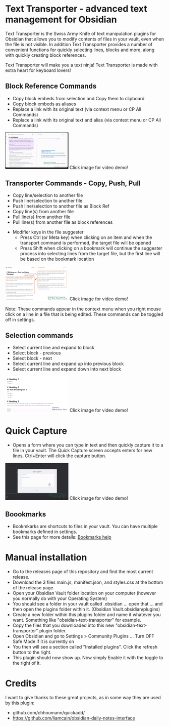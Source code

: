 # Text Transporter - advanced text management for Obsidian
Text Transporter is the Swiss Army Knife of text manipulation plugins for Obsidian that allows you to modify contents of files in your vault, even when the file is not visible. In addition Text Transporter provides a number of convenient functions for quickly selecting lines, blocks and more, along with quickly creating block references.

Text Transporter will make you a text ninja!  Text Transporter is made with extra heart for keyboard lovers!

## Block Reference Commands
*  Copy block embeds from selection and Copy them to clipboard
*  Copy block embeds as aliases 
*  Replace a link with its original text (via context menu or CP All Commands)
*  Replace a link with its original text and alias (via context menu or CP All Commands)

<a href="https://twitter.com/TfTHacker/status/1438881713153794054" target="_blank"><img style="width:200px;" src="docs/images/blockcopy.png"></a> Click image for video demo!


## Transporter Commands - Copy, Push, Pull 
*  Copy line/selection to another file
*  Push line/selection to another file
*  Push line/selection to another file as Block Ref
*  Copy line(s) from another file
*  Pull line(s) from another file
*  Pull line(s) from another file as block references
-  Modifier keys in the file suggester
    - Press Ctrl (or Meta key) when clicking on an item and when the transport command is performed, the target file will be opened 
    - Press Shift when clicking on a bookmark will continue the suggester process into selecting lines from the target file, but the first line will be based on the bookmark location 

<a href="https://twitter.com/tfthacker/status/1439485585236926470" target="_blank"><img style="width:200px;" src="docs/images/copypushpull.png"></a> Click image for video demo!


Note: These commands appear in the context menu when you right mouse click on a line in a file that is being edited. These commands can be toggled off in settings.

## Selection commands
*  Select current line and expand to block
*  Select block - previous
*  Select block - next
*  Select current line and expand up into previous block
*  Select current line and expand down into next block

<a href="https://twitter.com/TfTHacker/status/1438895408038690817" target="_blank"><img style="width:200px;" src="docs/images/selection.png"></a> Click image for video demo!


# Quick Capture
* Opens a form where you can type in text and then quickly capture it to a file in your vault. The Quick Capture screen accepts enters for new lines. Ctrl+Enter will click the capture button.

<a href="https://twitter.com/TfTHacker/status/1439178293618618371" target="_blank"><img style="width:200px;" src="docs/images/quickcapture.png"></a> Click image for video demo!


## Boookmarks
* Bookmkarks are shortcuts to files in your vault. You can have multiple bookmarks defined in settings.
* See this page for more details: [Bookmarks help](README-Bookmarks.md)

# Manual installation 
* Go to the releases page of this repository and find the most current release.
* Download the 3 files main.js, manifest.json, and styles.css at the bottom of the release page.
* Open your Obsidian Vault folder location on your computer (however you normally do with your Operating System)
* You should see a folder in your vault called .obsidian ... open that ... and then open the plugins folder within it. (Obsidian Vault\.obsidian\plugins)
* Create a new folder within this plugins folder and name it whatever you want. Something like "obsidian-text-transporter" for example.
* Copy the files that you downloaded into this new "obsidian-text-transporter" plugin folder.
* Open Obsidian and go to Settings > Community Plugins ... Turn OFF Safe Mode if it is currently on
* You then will see a section called "Installed plugins". Click the refresh button to the right.
* This plugin should now show up. Now simply Enable it with the toggle to the right of it.

# Credits
I want to give thanks to these great projects, as in some way they are used by this plugin:
- github.com/chhoumann/quickadd/
- https://github.com/liamcain/obsidian-daily-notes-interface